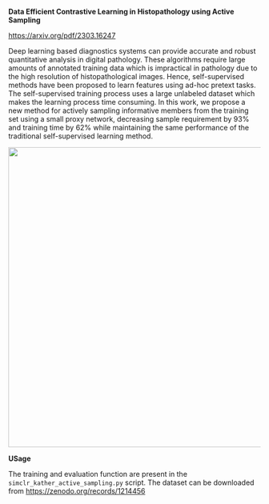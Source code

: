 **Data Efficient Contrastive Learning in Histopathology using Active Sampling**

https://arxiv.org/pdf/2303.16247

Deep learning based diagnostics systems can provide accurate and robust quantitative analysis in digital pathology. These algorithms require large amounts of annotated training data which is impractical in pathology due to the high resolution of histopathological images. Hence, self-supervised methods have been proposed to learn features using ad-hoc pretext tasks. The self-supervised training process uses a large unlabeled dataset which makes the learning process time consuming. In this work, we propose a new method for actively sampling informative members from the training set using a small proxy network, decreasing sample requirement by 93\% and training time by 62\% while maintaining the same performance of the traditional self-supervised learning method.


<img src="https://github.com/Reasat/data_efficient_cl/assets/15989033/25edabd1-2ec1-4106-a3d8-93161b8dc7cf" width="700" height="600">

**USage**

The training and evaluation function are present in the `simclr_kather_active_sampling.py` script. The dataset can be downloaded from https://zenodo.org/records/1214456
